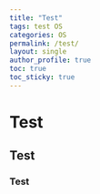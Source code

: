 ```yaml
---
title: "Test"
tags: test OS
categories: OS
permalink: /test/
layout: single
author_profile: true
toc: true
toc_sticky: true
---
```


# Test
## Test
### Test
